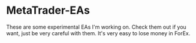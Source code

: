 # MetaTrader-EAs

These are some experimental EAs I'm working on. Check them out if you want, just be very careful with them. It's very easy to lose money in ForEx.
